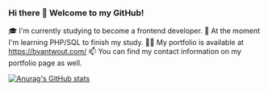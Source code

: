 ### Hi there 👋 Welcome to my GitHub!

🎓 I'm currently studying to become a frontend developer.
🌱 At the moment I'm learning PHP/SQL to finish my study.
👨‍💻 My portfolio is available at https://bvantwout.com/
📫 You can find my contact information on my portfolio page as well.

[![Anurag's GitHub stats](https://github-readme-stats.vercel.app/api?username=Absorberend)](https://github.com/anuraghazra/github-readme-stats)
